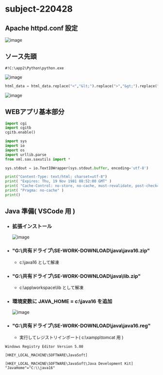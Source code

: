 # subject-220428

## Apache httpd.conf 設定
![image](https://user-images.githubusercontent.com/1501327/165674740-70e2521b-5b26-4b01-ad34-f0f5b7a9fbcd.png)

## ソース先頭
```
#!C:\app2\Python\python.exe
```

![image](https://user-images.githubusercontent.com/1501327/165674257-e612b180-7f88-493f-8ca6-895349a3d76a.png)
```py
html_data = html_data.replace("<","&lt;").replace(">","&gt;").replace("\n","<br>")
```
![image](https://user-images.githubusercontent.com/1501327/165674336-24c65a38-554c-439b-8d69-4631ea20371f.png)

## WEBアプリ基本部分
```py
import cgi
import cgitb
cgitb.enable()

import sys
import io
import os
import urllib.parse
from xml.sax.saxutils import *

sys.stdout = io.TextIOWrapper(sys.stdout.buffer, encoding='utf-8')

print("Content-Type: text/html; charset=utf-8")
print( "Expires: Thu, 19 Nov 1981 08:52:00 GMT" )
print( "Cache-Control: no-store, no-cache, must-revalidate, post-check=0, pre-check=0" )
print( "Pragma: no-cache" )
print()
```

## Java 準備( VSCode 用 )
- ### 拡張インストール
  ![image](https://user-images.githubusercontent.com/1501327/165723385-ca88c4dc-2d80-4016-b5bb-2f5608f46e99.png)
   
- ### "G:\共有ドライブ\SE-WORK-DOWNLOAD\java\java16.zip"
  - c:\java16 として解凍

- ### "G:\共有ドライブ\SE-WORK-DOWNLOAD\java\lib.zip"
  - c:\app\workspace\lib として解凍

- ### 環境変数に JAVA_HOME = c:\java16 を追加
  ![image](https://user-images.githubusercontent.com/1501327/165722706-dfbd2d64-f8fa-446d-96dd-cbe0e13856b3.png)

- ### "G:\共有ドライブ\SE-WORK-DOWNLOAD\java\java16.reg"
  - 実行してレジストリインポート( c:\xampp\tomcat 用 )
```
Windows Registry Editor Version 5.00

[HKEY_LOCAL_MACHINE\SOFTWARE\JavaSoft]

[HKEY_LOCAL_MACHINE\SOFTWARE\JavaSoft\Java Development Kit]
"JavaHome"="C:\\java16"
```
   
